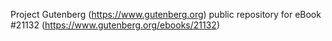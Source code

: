 Project Gutenberg (https://www.gutenberg.org) public repository for eBook #21132 (https://www.gutenberg.org/ebooks/21132)
